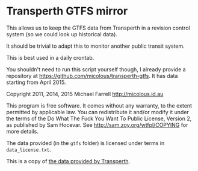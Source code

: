 # Transperth GTFS mirror

This allows us to keep the GTFS data from Transperth in a revision control
system (so we could look up historical data).

It should be trivial to adapt this to monitor another public transit system.

This is best used in a daily crontab.

You shouldn't need to run this script yourself though, I already provide a
repository at <https://github.com/micolous/transperth-gtfs>.  It has data
starting from April 2015.

Copyright 2011, 2014, 2015 Michael Farrell <http://micolous.id.au>

This program is free software. It comes without any warranty, to
the extent permitted by applicable law. You can redistribute it
and/or modify it under the terms of the Do What The Fuck You Want
To Public License, Version 2, as published by Sam Hocevar. See
http://sam.zoy.org/wtfpl/COPYING for more details.

The data provided (in the `gtfs` folder) is licensed under terms in `data_license.txt`.

This is a copy of [the data provided by Transperth](http://www.transperth.wa.gov.au/About/Spatial-Data-Access).


